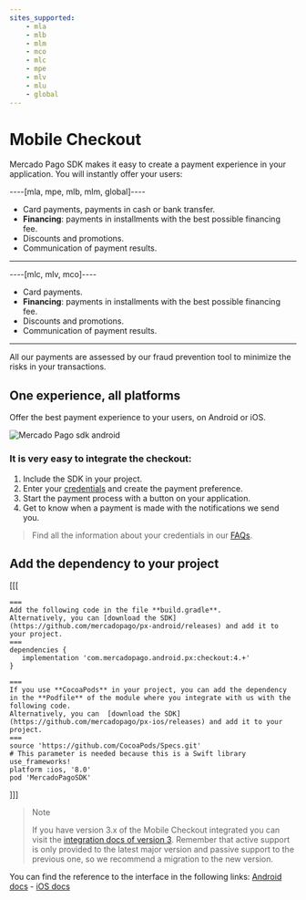 ```yaml
---
sites_supported:
    - mla
    - mlb
    - mlm
    - mco
    - mlc
    - mpe
    - mlv
    - mlu
    - global
---
```

# Mobile Checkout

Mercado Pago SDK makes it easy to create a payment experience in your application. You will instantly offer your users:

----[mla, mpe, mlb, mlm, global]----
- Card payments, payments in cash or bank transfer.
- **Financing**: payments in installments with the best possible financing fee.
- Discounts and promotions.
- Communication of payment results.
------------
----[mlc, mlv, mco]----
- Card payments.
- **Financing**: payments in installments with the best possible financing fee.
- Discounts and promotions.
- Communication of payment results.
------------

All our payments are assessed by our fraud prevention tool to minimize the risks in your transactions.


## One experience, all platforms

Offer the best payment experience to your users, on Android or iOS.

![Mercado Pago sdk android](/images/mobile-sdk-flow.png)

### It is very easy to integrate the checkout:

1. Include the SDK in your project.
2. Enter your <a href="[FAKER][CREDENTIALS][URL]" target="_blank"> credentials</a> and create the payment preference.
3. Start the payment process with a button on your application.
4. Get to know when a payment is made with the notifications we send you.

> Find all the information about your credentials in our [FAQs](https://www.mercadopago[FAKER][URL][DOMAIN]/developers/en/guides/resources/faqs/credentials/).

## Add the dependency to your project
[[[
```android
===
Add the following code in the file **build.gradle**.
Alternatively, you can [download the SDK](https://github.com/mercadopago/px-android/releases) and add it to your project.
===
dependencies {
   implementation 'com.mercadopago.android.px:checkout:4.+'
}
```
```ios
===
If you use **CocoaPods** in your project, you can add the dependency in the **Podfile** of the module where you integrate with us with the following code.
Alternatively, you can  [download the SDK](https://github.com/mercadopago/px-ios/releases) and add it to your project.
===
source 'https://github.com/CocoaPods/Specs.git'
# This parameter is needed because this is a Swift library
use_frameworks!
platform :ios, '8.0'
pod 'MercadoPagoSDK'
```
]]]

> Note
>
> If you have version 3.x of the Mobile Checkout integrated you can visit the [integration docs of version 3](https://www.mercadopago[FAKER][URL][DOMAIN]/developers/en/guides/online-payments/mobile-checkout/v3/introduction).
> Remember that active support is only provided to the latest major version and passive support to the previous one, so we recommend a migration to the new version.

You can find the reference to the interface in the following links: [Android docs](https://mercadopago.github.io/px-android/) - [iOS docs](https://mercadopago.github.io/px-ios/v4/)

